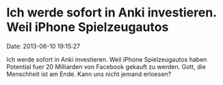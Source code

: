 Ich werde sofort in Anki investieren. Weil iPhone Spielzeugautos
================================================================

Date: 2013-06-10 19:15:27

Ich werde sofort in Anki investieren. Weil iPhone Spielzeugautos haben
Potential fuer 20 Milliarden von Facebook gekauft zu werden. Gott, die
Menschheit ist am Ende. Kann uns nicht jemand erloesen?

